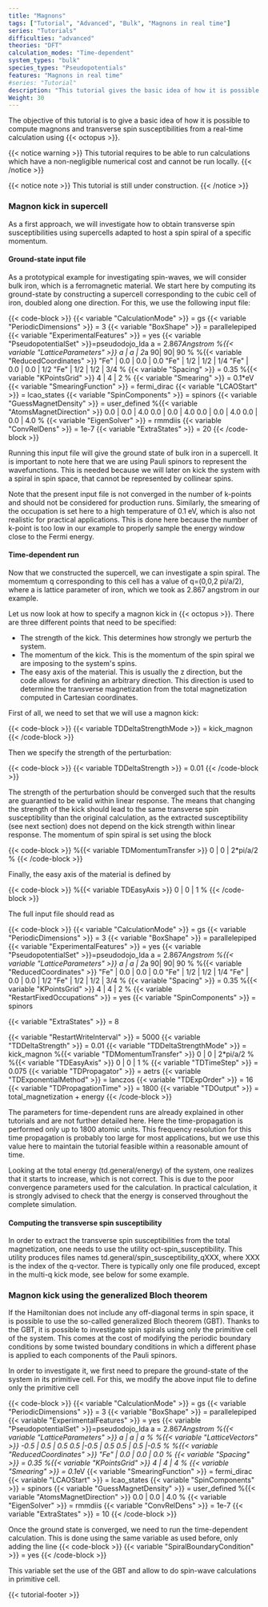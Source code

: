 ```yaml
---
title: "Magnons"
tags: ["Tutorial", "Advanced", "Bulk", "Magnons in real time"]
series: "Tutorials"
difficulties: "advanced"
theories: "DFT"
calculation_modes: "Time-dependent"
system_types: "bulk"
species_types: "Pseudopotentials"
features: "Magnons in real time"
#series: "Tutorial"
description: "This tutorial gives the basic idea of how it is possible to compute magnons and transverse spin susceptibilities from a real-time calculation using octopus."
Weight: 30
---
```



The objective of this tutorial is to give a basic idea of how it is possible to compute magnons and transverse spin susceptibilities from a real-time calculation using {{< octopus >}}.

{{< notice warning >}}
This tutorial requires to be able to run calculations which have a non-negligible numerical cost and cannot be run locally.
{{< /notice >}}

{{< notice note >}}
This tutorial is still under construction.
{{< /notice >}}


### Magnon kick in supercell

As a first approach, we will investigate how to obtain transverse spin susceptibilities using supercells adapted to host a spin spiral of a specific momentum.

#### Ground-state input file

As a prototypical example for investigating spin-waves, we will consider bulk iron, which is a ferromagnetic material. We start here by computing its ground-state by constructing a supercell corresponding to the cubic cell of iron, doubled along one direction.
For this, we use the following input file:

{{< code-block >}}
  {{< variable "CalculationMode" >}} = gs
  {{< variable "PeriodicDimensions" >}} = 3 
  {{< variable "BoxShape" >}} = parallelepiped
  {{< variable "ExperimentalFeatures" >}} = yes
  {{< variable "PseudopotentialSet" >}}=pseudodojo_lda
  a = 2.867*Angstrom
  %{{< variable "LatticeParameters" >}}
    a | a | 2*a
    90| 90| 90
  %
  %{{< variable "ReducedCoordinates" >}}
   "Fe" | 0.0 | 0.0 | 0.0
   "Fe" | 1/2 | 1/2 | 1/4
   "Fe" | 0.0 | 0.0 | 1/2
   "Fe" | 1/2 | 1/2 | 3/4
  %
  {{< variable "Spacing" >}} = 0.35
  %{{< variable "KPointsGrid" >}}
  4 | 4 | 2
  %
  {{< variable "Smearing" >}} = 0.1*eV
  {{< variable "SmearingFunction" >}} = fermi_dirac
  {{< variable "LCAOStart" >}} = lcao_states
  {{< variable "SpinComponents" >}} = spinors
  {{< variable "GuessMagnetDensity" >}} = user_defined
  %{{< variable "AtomsMagnetDirection" >}}
   0.0 | 0.0 | 4.0
   0.0 | 0.0 | 4.0
   0.0 | 0.0 | 4.0
   0.0 | 0.0 | 4.0
  %
  {{< variable "EigenSolver" >}} = rmmdiis
  {{< variable "ConvRelDens" >}} = 1e-7
  {{< variable "ExtraStates" >}} = 20
{{< /code-block >}}

Running this input file will give the ground state of bulk iron in a supercell. 
It is important to note here that we are using Pauli spinors to represent the wavefunctions. This is needed because we will later on kick the system with a spiral in spin space, that cannot be represented by collinear spins.

Note that the present input file is not converged in the number of k-points and should not be considered for production runs.
Similarly, the smearing of the occupation is set here to a high temperature of 0.1 eV, which is also not realistic for practical applications. This is done here because the number of k-point is too low in our example to properly sample the energy window close to the Fermi energy. 


#### Time-dependent run

Now that we constructed the supercell, we can investigate a spin spiral. The momemtum q corresponding to this cell has a value of q=(0,0,2 pi/a/2), where a is lattice parameter of iron, which we took as 2.867 angstrom in our example.

Let us now look at how to specify a magnon kick in {{< octopus >}}.
There are three different points that need to be specified:
* The strength of the kick. This determines how strongly we perturb the system.
* The momentum of the kick. This is the momentum of the spin spiral we are imposing to the system's spins.
* The easy axis of the material. This is usually the z direction, but the code allows for defining an arbitrary direction. This direction is used to determine the transverse magnetization from the total magnetization computed in Cartesian coordinates. 

First of all, we need to set that we will use a magnon kick:

{{< code-block >}}
 {{< variable TDDeltaStrengthMode >}} = kick_magnon
{{< /code-block >}}

Then we specify the strength of the perturbation:

{{< code-block >}}
 {{< variable TDDeltaStrength >}} = 0.01
{{< /code-block >}}

The strength of the perturbation should be converged such that the results are guarantied to be valid within linear response. The means that changing the strength of the kick should lead to the same transverse spin susceptibility than the original calculation, as the extracted susceptibility (see next section) does not depend on the kick strength within linear response.
The momentum of spin spiral is set using the block

{{< code-block >}}
  %{{< variable TDMomentumTransfer >}}
   0 | 0 | 2*pi/a/2
  %
{{< /code-block >}}

Finally, the easy axis of the material is defined by

{{< code-block >}}
  %{{< variable TDEasyAxis >}}
    0 | 0 | 1
  %
{{< /code-block >}}

The full input file should read as

{{< code-block >}}
  {{< variable "CalculationMode" >}} = gs
  {{< variable "PeriodicDimensions" >}} = 3 
  {{< variable "BoxShape" >}} = parallelepiped
  {{< variable "ExperimentalFeatures" >}} = yes
  {{< variable "PseudopotentialSet" >}}=pseudodojo_lda
  a = 2.867*Angstrom
  %{{< variable "LatticeParameters" >}}
    a | a | 2*a
    90| 90| 90
  %
  %{{< variable "ReducedCoordinates" >}}
   "Fe" | 0.0 | 0.0 | 0.0
   "Fe" | 1/2 | 1/2 | 1/4
   "Fe" | 0.0 | 0.0 | 1/2
   "Fe" | 1/2 | 1/2 | 3/4
  %
  {{< variable "Spacing" >}} = 0.35
  %{{< variable "KPointsGrid" >}}
  4 | 4 | 2
  %
  {{< variable "RestartFixedOccupations" >}} = yes
  {{< variable "SpinComponents" >}} = spinors

  {{< variable "ExtraStates" >}} = 8

  {{< variable "RestartWriteInterval" >}} = 5000
  {{< variable "TDDeltaStrength" >}} = 0.01
  {{< variable "TDDeltaStrengthMode" >}} = kick_magnon
  %{{< variable "TDMomentumTransfer" >}}
   0 | 0 | 2*pi/a/2 
  %
  %{{< variable "TDEasyAxis" >}}
   0 | 0 | 1
  %
  {{< variable "TDTimeStep" >}} = 0.075
  {{< variable "TDPropagator" >}} = aetrs
  {{< variable "TDExponentialMethod" >}} = lanczos
  {{< variable "TDExpOrder" >}} = 16
  {{< variable "TDPropagationTime" >}} = 1800
  {{< variable "TDOutput" >}} = total_magnetization + energy
{{< /code-block >}}

The parameters for time-dependent runs are already explained in other tutorials and are not further detailed here. 
Here the time-propagation is performed only up to 1800 atomic units. This frequency resolution for this time propagation is probably too large for most applications, but we use this value here to maintain the tutorial feasible within a reasonable amount of time.

Looking at the total energy (td.general/energy) of the system, one realizes that it starts to increase, which is not correct. This is due to the poor convergence parameters used for the calculation. In practical calculation, it is strongly advised to check that the energy is conserved throughout the complete simulation.

#### Computing the transverse spin susceptibility

In order to extract the transverse spin susceptibilities from the total magnetization, one needs to use the utility oct-spin_susceptibility.
This utility produces files names td.general/spin_susceptibility_qXXX, where XXX is the index of the q-vector. There is typically only one file produced, except in the multi-q kick mode, see below for some example.

### Magnon kick using the generalized Bloch theorem

If the Hamiltonian does not include any off-diagonal terms in spin space, it is possible to use the so-called generalized Bloch theorem (GBT).
Thanks to the GBT, it is possible to investigate spin spirals using only the primitive cell of the system. This comes at the cost of modifying the periodic boundary conditions by some twisted boundary conditions in which a different phase is applied to each components of the Pauli spinors.

In order to investigate it, we first need to prepare the ground-state of the system in its primitive cell.
For this, we modify the above input file to define only the primitive cell

{{< code-block >}}
  {{< variable "CalculationMode" >}} = gs
  {{< variable "PeriodicDimensions" >}} = 3 
  {{< variable "BoxShape" >}} = parallelepiped
  {{< variable "ExperimentalFeatures" >}} = yes
  {{< variable "PseudopotentialSet" >}}=pseudodojo_lda
  a = 2.867*Angstrom
  %{{< variable "LatticeParameters" >}}
    a | a | a
  %
  %{{< variable "LatticeVectors" >}}
   -0.5 | 0.5 | 0.5
    0.5 |-0.5 | 0.5
    0.5 | 0.5 |-0.5
  %
  %{{< variable "ReducedCoordinates" >}}
   "Fe" | 0.0 | 0.0 | 0.0
  %
  {{< variable "Spacing" >}} = 0.35
  %{{< variable "KPointsGrid" >}}
  4 | 4 | 4
  %
  {{< variable "Smearing" >}} = 0.1*eV
  {{< variable "SmearingFunction" >}} = fermi_dirac
  {{< variable "LCAOStart" >}} = lcao_states
  {{< variable "SpinComponents" >}} = spinors
  {{< variable "GuessMagnetDensity" >}} = user_defined
  %{{< variable "AtomsMagnetDirection" >}}
   0.0 | 0.0 | 4.0
  %
  {{< variable "EigenSolver" >}} = rmmdiis
  {{< variable "ConvRelDens" >}} = 1e-7
  {{< variable "ExtraStates" >}} = 10
{{< /code-block >}}

Once the ground state is converged, we need to run the time-dependent calculation.
This is done using the same variable as used before, only adding the line
{{< code-block >}}
 {{< variable "SpiralBoundaryCondition" >}} = yes 
{{< /code-block >}}

This variable set the use of the GBT and allow to do spin-wave calculations in primitive cell.

{{< tutorial-footer >}}
